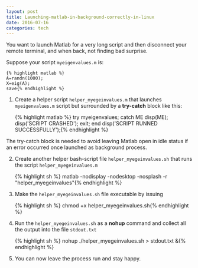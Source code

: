 ```yaml
---
layout: post
title: Launching-matlab-in-background-correctly-in-linux
date: 2016-07-16
categories: tech
---
```


You want to launch Matlab for a very long script and then disconnect your remote terminal, and when back, not finding bad surprise.

Suppose your script `myeigenvalues.m` is:

    {% highlight matlab %}
    A=randn(1000);
    X=eig(A);
    save{% endhighlight %}
    

1. Create a helper script `helper_myegeinvalues.m` that launches `myeigenvalues.m` script but surrounded by a **try-catch** block like this:

    {% highlight matlab %}
    try
        myeigenvalues;
    catch ME
        disp(ME);
        disp('SCRIPT CRASHED');
        exit;
    end
    disp('SCRIPT RUNNED SUCCESSFULLY');{% endhighlight %}

The try-catch block is needed to avoid leaving Matlab open in idle status if an error occurred once launched as background process.

2. Create another helper bash-script file `helper_myegeinvalues.sh` that runs the script `helper_myegeinvalues.m`

    {% highlight sh %}
    matlab -nodisplay -nodesktop -nosplash -r "helper_myegeinvalues"{% endhighlight %}

3. Make the `helper_myegeinvalues.sh` file executable by issuing 

    {% highlight sh %}
    chmod +x helper_myegeinvalues.sh{% endhighlight %}

4. Run the `helper_myegeinvalues.sh` as a **nohup** command and collect all the output into the file `stdout.txt`

    {% highlight sh %}
    nohup ./helper_myegeinvalues.sh > stdout.txt &{% endhighlight %}

5. You can now leave the process run and stay happy.